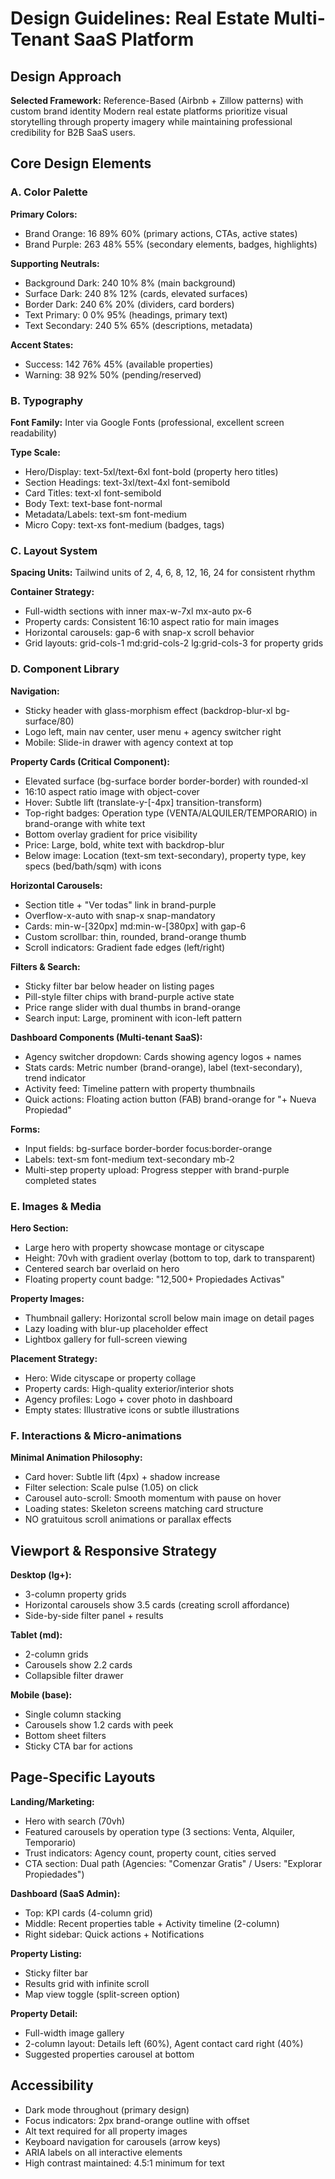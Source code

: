 # Design Guidelines: Real Estate Multi-Tenant SaaS Platform

## Design Approach
**Selected Framework:** Reference-Based (Airbnb + Zillow patterns) with custom brand identity
Modern real estate platforms prioritize visual storytelling through property imagery while maintaining professional credibility for B2B SaaS users.

## Core Design Elements

### A. Color Palette

**Primary Colors:**
- Brand Orange: 16 89% 60% (primary actions, CTAs, active states)
- Brand Purple: 263 48% 55% (secondary elements, badges, highlights)

**Supporting Neutrals:**
- Background Dark: 240 10% 8% (main background)
- Surface Dark: 240 8% 12% (cards, elevated surfaces)
- Border Dark: 240 6% 20% (dividers, card borders)
- Text Primary: 0 0% 95% (headings, primary text)
- Text Secondary: 240 5% 65% (descriptions, metadata)

**Accent States:**
- Success: 142 76% 45% (available properties)
- Warning: 38 92% 50% (pending/reserved)

### B. Typography

**Font Family:** Inter via Google Fonts (professional, excellent screen readability)

**Type Scale:**
- Hero/Display: text-5xl/text-6xl font-bold (property hero titles)
- Section Headings: text-3xl/text-4xl font-semibold
- Card Titles: text-xl font-semibold
- Body Text: text-base font-normal
- Metadata/Labels: text-sm font-medium
- Micro Copy: text-xs font-medium (badges, tags)

### C. Layout System

**Spacing Units:** Tailwind units of 2, 4, 6, 8, 12, 16, 24 for consistent rhythm

**Container Strategy:**
- Full-width sections with inner max-w-7xl mx-auto px-6
- Property cards: Consistent 16:10 aspect ratio for main images
- Horizontal carousels: gap-6 with snap-x scroll behavior
- Grid layouts: grid-cols-1 md:grid-cols-2 lg:grid-cols-3 for property grids

### D. Component Library

**Navigation:**
- Sticky header with glass-morphism effect (backdrop-blur-xl bg-surface/80)
- Logo left, main nav center, user menu + agency switcher right
- Mobile: Slide-in drawer with agency context at top

**Property Cards (Critical Component):**
- Elevated surface (bg-surface border border-border) with rounded-xl
- 16:10 aspect ratio image with object-cover
- Hover: Subtle lift (translate-y-[-4px] transition-transform)
- Top-right badges: Operation type (VENTA/ALQUILER/TEMPORARIO) in brand-orange with white text
- Bottom overlay gradient for price visibility
- Price: Large, bold, white text with backdrop-blur
- Below image: Location (text-sm text-secondary), property type, key specs (bed/bath/sqm) with icons

**Horizontal Carousels:**
- Section title + "Ver todas" link in brand-purple
- Overflow-x-auto with snap-x snap-mandatory
- Cards: min-w-[320px] md:min-w-[380px] with gap-6
- Custom scrollbar: thin, rounded, brand-orange thumb
- Scroll indicators: Gradient fade edges (left/right)

**Filters & Search:**
- Sticky filter bar below header on listing pages
- Pill-style filter chips with brand-purple active state
- Price range slider with dual thumbs in brand-orange
- Search input: Large, prominent with icon-left pattern

**Dashboard Components (Multi-tenant SaaS):**
- Agency switcher dropdown: Cards showing agency logos + names
- Stats cards: Metric number (brand-orange), label (text-secondary), trend indicator
- Activity feed: Timeline pattern with property thumbnails
- Quick actions: Floating action button (FAB) brand-orange for "+ Nueva Propiedad"

**Forms:**
- Input fields: bg-surface border-border focus:border-orange
- Labels: text-sm font-medium text-secondary mb-2
- Multi-step property upload: Progress stepper with brand-purple completed states

### E. Images & Media

**Hero Section:**
- Large hero with property showcase montage or cityscape
- Height: 70vh with gradient overlay (bottom to top, dark to transparent)
- Centered search bar overlaid on hero
- Floating property count badge: "12,500+ Propiedades Activas"

**Property Images:**
- Thumbnail gallery: Horizontal scroll below main image on detail pages
- Lazy loading with blur-up placeholder effect
- Lightbox gallery for full-screen viewing

**Placement Strategy:**
- Hero: Wide cityscape or property collage
- Property cards: High-quality exterior/interior shots
- Agency profiles: Logo + cover photo in dashboard
- Empty states: Illustrative icons or subtle illustrations

### F. Interactions & Micro-animations

**Minimal Animation Philosophy:**
- Card hover: Subtle lift (4px) + shadow increase
- Filter selection: Scale pulse (1.05) on click
- Carousel auto-scroll: Smooth momentum with pause on hover
- Loading states: Skeleton screens matching card structure
- NO gratuitous scroll animations or parallax effects

## Viewport & Responsive Strategy

**Desktop (lg+):**
- 3-column property grids
- Horizontal carousels show 3.5 cards (creating scroll affordance)
- Side-by-side filter panel + results

**Tablet (md):**
- 2-column grids
- Carousels show 2.2 cards
- Collapsible filter drawer

**Mobile (base):**
- Single column stacking
- Carousels show 1.2 cards with peek
- Bottom sheet filters
- Sticky CTA bar for actions

## Page-Specific Layouts

**Landing/Marketing:**
- Hero with search (70vh)
- Featured carousels by operation type (3 sections: Venta, Alquiler, Temporario)
- Trust indicators: Agency count, property count, cities served
- CTA section: Dual path (Agencies: "Comenzar Gratis" / Users: "Explorar Propiedades")

**Dashboard (SaaS Admin):**
- Top: KPI cards (4-column grid)
- Middle: Recent properties table + Activity timeline (2-column)
- Right sidebar: Quick actions + Notifications

**Property Listing:**
- Sticky filter bar
- Results grid with infinite scroll
- Map view toggle (split-screen option)

**Property Detail:**
- Full-width image gallery
- 2-column layout: Details left (60%), Agent contact card right (40%)
- Suggested properties carousel at bottom

## Accessibility

- Dark mode throughout (primary design)
- Focus indicators: 2px brand-orange outline with offset
- Alt text required for all property images
- Keyboard navigation for carousels (arrow keys)
- ARIA labels on all interactive elements
- High contrast maintained: 4.5:1 minimum for text